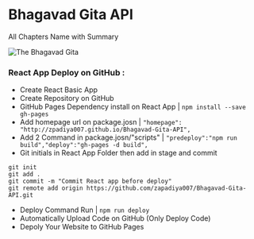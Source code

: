 # Bhagavad Gita API
All Chapters Name with Summary 

![The Bhagavad Gita](https://repository-images.githubusercontent.com/314205765/0bb18d80-2b22-11eb-8f6f-ccf20c0c2679)


### React App Deploy on GitHub :

- Create React Basic App
- Create Repository on GitHub
- GitHub Pages Dependency install on React App  |  `npm install --save gh-pages`
- Add homepage url on package.josn  |  `"homepage": "http://zpadiya007.github.io/Bhagavad-Gita-API",`
- Add 2 Command in package.josn/"scripts"  |  `"predeploy":"npm run build","deploy":"gh-pages -d build",`
- Git initials in React App Folder then add in stage and commit

```
git init
git add .
git commit -m "Commit React app before deploy"
git remote add origin https://github.com/zapadiya007/Bhagavad-Gita-API.git
```

- Deploy Command Run  |  `npm run deploy`
- Automatically Upload Code on GitHub (Only Deploy Code)
- Depoly Your Website to GitHub Pages
